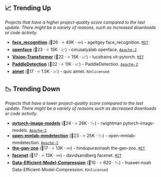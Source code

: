 ## 📈 Trending Up

_Projects that have a higher project-quality score compared to the last update. There might be a variety of reasons, such as increased downloads or code activity._

- <b><a href="https://github.com/ageitgey/face_recognition">face_recognition</a></b> (🥇26 ·  ⭐ 49K · 💤) - ageitgey face_recognition. <code><a href="http://bit.ly/34MBwT8">MIT</a></code>
- <b><a href="https://github.com/cmusatyalab/openface">openface</a></b> (🥈23 ·  ⭐ 15K · 📈) - cmusatyalab openface. <code><a href="http://bit.ly/3nYMfla">Apache-2</a></code>
- <b><a href="https://github.com/lucidrains/vit-pytorch">Vision-Transformer</a></b> (🥈22 ·  ⭐ 15K · 📈) - lucidrains vit-pytorch. <code><a href="http://bit.ly/34MBwT8">MIT</a></code>
- <b><a href="https://github.com/PaddlePaddle/PaddleDetection">PaddleDetection</a></b> (🥈22 ·  ⭐ 11K · 📈) - PaddleDetection. <code><a href="http://bit.ly/3nYMfla">Apache-2</a></code>
- <b><a href="https://github.com/quic/aimet">aimet</a></b> (🥈17 ·  ⭐ 1.5K · 📈) - quic aimet. <code>❗Unlicensed</code>

## 📉 Trending Down

_Projects that have a lower project-quality score compared to the last update. There might be a variety of reasons such as decreased downloads or code activity._

- <b><a href="https://github.com/rwightman/pytorch-image-models">pytorch-image-models</a></b> (🥇24 ·  ⭐ 26K · 📉) - rwightman pytorch-image-models. <code><a href="http://bit.ly/3nYMfla">Apache-2</a></code>
- <b><a href="https://github.com/open-mmlab/mmdetection">open-mmlab-mmdetection</a></b> (🥇23 ·  ⭐ 25K · 📉) - open-mmlab-mmdetection. <code><a href="http://bit.ly/3nYMfla">Apache-2</a></code>
- <b><a href="https://github.com/hindupuravinash/the-gan-zoo">the-gan-zoo</a></b> (🥈17 ·  ⭐ 13K · 💤) - hindupuravinash the-gan-zoo. <code><a href="http://bit.ly/34MBwT8">MIT</a></code>
- <b><a href="https://github.com/davidsandberg/facenet">facenet</a></b> (🥉17 ·  ⭐ 13K · 💤) - davidsandberg facenet. <code><a href="http://bit.ly/34MBwT8">MIT</a></code>
- <b><a href="https://github.com/huawei-noah/Data-Efficient-Model-Compression">Data-Efficient-Model-Compression</a></b> (🥉10 ·  ⭐ 620 · 📉) - huawei-noah Data-Efficient-Model-Compression. <code>❗Unlicensed</code>

